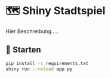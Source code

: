 # 🗺️ Shiny Stadtspiel

Hier Beschreibung.....

## 🚀 Starten

```bash
pip install -r requirements.txt
shiny run --reload app.py